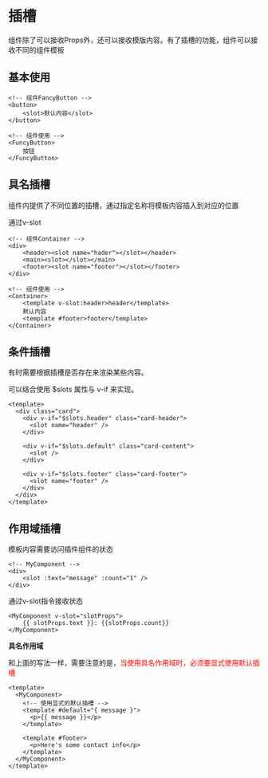# 插槽

组件除了可以接收Props外，还可以接收模版内容。有了插槽的功能，组件可以接收不同的组件模板

## 基本使用

```vue
<!-- 组件FancyButton -->
<button>
    <slot>默认内容</slot>
</button>

<!-- 组件使用 -->
<FuncyButton>
    按钮
</FuncyButton>
```

## 具名插槽

组件内提供了不同位置的插槽，通过指定名称将模板内容插入到对应的位置

通过v-slot

```vue
<!-- 组件Container -->
<div>
    <header><slot name="hader"></slot></header>
    <main><slot></slot></main>
    <footer><slot name="footer"></slot></footer>
</div>

<!-- 组件使用 -->
<Container>
    <template v-slot:header>header</template>
    默认内容
    <template #footer>footer</template>
</Container>
```

## 条件插槽

有时需要根据插槽是否存在来渲染某些内容。

可以结合使用 $slots 属性与 v-if 来实现。

```vue
<template>
  <div class="card">
    <div v-if="$slots.header" class="card-header">
      <slot name="header" />
    </div>

    <div v-if="$slots.default" class="card-content">
      <slot />
    </div>

    <div v-if="$slots.footer" class="card-footer">
      <slot name="footer" />
    </div>
  </div>
</template>
```

## 作用域插槽

模板内容需要访问插件组件的状态

```vue
<!-- MyComponent -->
<div>
    <slot :text="message" :count="1" />
</div>
```

通过v-slot指令接收状态

```vue
<MyComponent v-slot="slotProps">
    {{ slotProps.text }}: {{slotProps.count}}
</MyComponent>
```

**具名作用域**

和上面的写法一样，需要注意的是，<font color=red>当使用具名作用域时，必须要显式使用默认插槽</font>

```vue
<template>
  <MyComponent>
    <!-- 使用显式的默认插槽 -->
    <template #default="{ message }">
      <p>{{ message }}</p>
    </template>

    <template #footer>
      <p>Here's some contact info</p>
    </template>
  </MyComponent>
</template>
```
